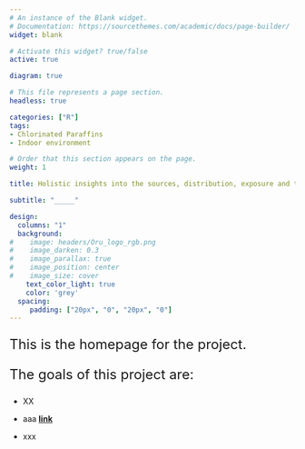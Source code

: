 ```yaml
---
# An instance of the Blank widget.
# Documentation: https://sourcethemes.com/academic/docs/page-builder/
widget: blank

# Activate this widget? true/false
active: true

diagram: true

# This file represents a page section.
headless: true

categories: ["R"]
tags:
- Chlorinated Paraffins
- Indoor environment

# Order that this section appears on the page.
weight: 1

title: Holistic insights into the sources, distribution, exposure and temporal trends of chlorinated paraffins in the indoor environment

subtitle: "_____"

design:
  columns: "1"
  background:
#    image: headers/Oru_logo_rgb.png
#    image_darken: 0.3
#    image_parallax: true
#    image_position: center
#    image_size: cover
    text_color_light: true
    color: 'grey'
  spacing:
     padding: ["20px", "0", "20px", "0"]
---
```


<font size="5">

This is the homepage for the project.
  
The goals of this project are:
  
 </font>
 
- XX

- aaa **[link](https://www.oru.se/utbildning/jag-ar-student/mina-studier/blackboard-for-studenter/)** 

- xxx


